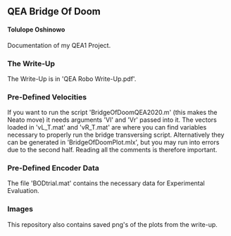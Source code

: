 ## QEA Bridge Of Doom
#### Tolulope Oshinowo 
Documentation of my QEA1 Project.

### The Write-Up
The Write-Up is in 'QEA Robo Write-Up.pdf'.

### Pre-Defined Velocities
If you want to run the script 'BridgeOfDoomQEA2020.m' (this makes the Neato move) it needs arguments 'Vl' and 'Vr' passed into it. The vectors loaded in 'vL_T.mat' and 'vR_T.mat' are where you can find variables necessary to properly run the bridge transversing script. Alternatively they can be generated in 'BridgeOfDoomPlot.mlx', but you may run into errors due to the second half. Reading all the comments is therefore important.

### Pre-Defined Encoder Data
The file 'BODtrial.mat' contains the necessary data for Experimental Evaluation.

### Images
This repository also contains saved png's of the plots from the write-up.
